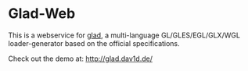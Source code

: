 Glad-Web
========

This is a webservice for [glad](https://github.com/Dav1dde/glad), a multi-language
GL/GLES/EGL/GLX/WGL loader-generator based on the official specifications.

Check out the demo at: http://glad.dav1d.de/
